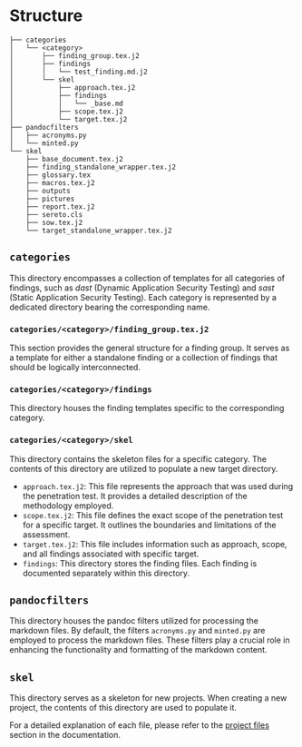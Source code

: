 # Structure

```text
├── categories
│   └── <category>
│       ├── finding_group.tex.j2
│       ├── findings
│       │   └── test_finding.md.j2
│       └── skel
│           ├── approach.tex.j2
│           ├── findings
│           │   └── _base.md
│           ├── scope.tex.j2
│           └── target.tex.j2
├── pandocfilters
│   ├── acronyms.py
│   └── minted.py
└── skel
    ├── base_document.tex.j2
    ├── finding_standalone_wrapper.tex.j2
    ├── glossary.tex
    ├── macros.tex.j2
    ├── outputs
    ├── pictures
    ├── report.tex.j2
    ├── sereto.cls
    ├── sow.tex.j2
    └── target_standalone_wrapper.tex.j2
```


## `categories`

This directory encompasses a collection of templates for all categories of findings, such as *dast* (Dynamic Application Security Testing) and *sast* (Static Application Security Testing). Each category is represented by a dedicated directory bearing the corresponding name.

### `categories/<category>/finding_group.tex.j2`

This section provides the general structure for a finding group. It serves as a template for either a standalone finding or a collection of findings that should be logically interconnected.

### `categories/<category>/findings`

This directory houses the finding templates specific to the corresponding category.

### `categories/<category>/skel`

This directory contains the skeleton files for a specific category. The contents of this directory are utilized to populate a new target directory.

- `approach.tex.j2`: This file represents the approach that was used during the penetration test. It provides a detailed description of the methodology employed.
- `scope.tex.j2`: This file defines the exact scope of the penetration test for a specific target. It outlines the boundaries and limitations of the assessment.
- `target.tex.j2`: This file includes information such as approach, scope, and all findings associated with specific target.
- `findings`: This directory stores the finding files. Each finding is documented separately within this directory.


## `pandocfilters`

This directory houses the pandoc filters utilized for processing the markdown files. By default, the filters `acronyms.py` and `minted.py` are employed to process the markdown files. These filters play a crucial role in enhancing the functionality and formatting of the markdown content.


## `skel`

This directory serves as a skeleton for new projects. When creating a new project, the contents of this directory are used to populate it.

For a detailed explanation of each file, please refer to the [project files](../concepts/project_files.md) section in the documentation.
